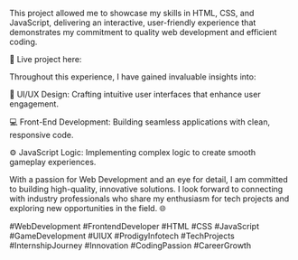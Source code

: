 This project allowed me to showcase my skills in HTML, CSS, and JavaScript, delivering an interactive, user-friendly experience that demonstrates my commitment to quality web development and efficient coding.

🔗 Live project here:

Throughout this experience, I have gained invaluable insights into:

🎨 UI/UX Design: Crafting intuitive user interfaces that enhance user engagement.

💻 Front-End Development: Building seamless applications with clean, responsive code.

⚙️ JavaScript Logic: Implementing complex logic to create smooth gameplay experiences.

With a passion for Web Development and an eye for detail, I am committed to building high-quality, innovative solutions. I look forward to connecting with industry professionals who share my enthusiasm for tech projects and exploring new opportunities in the field. 🌐

#WebDevelopment #FrontendDeveloper #HTML #CSS #JavaScript #GameDevelopment #UIUX #ProdigyInfotech #TechProjects #InternshipJourney #Innovation #CodingPassion #CareerGrowth
